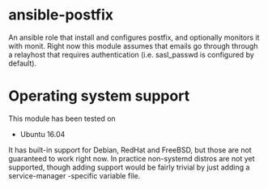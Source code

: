 # ansible-postfix

An ansible role that install and configures postfix, and optionally monitors it 
with monit. Right now this module assumes that emails go through through a 
relayhost that requires authentication (i.e. sasl_passwd is configured by 
default).

# Operating system support

This module has been tested on

* Ubuntu 16.04

It has built-in support for Debian, RedHat and FreeBSD, but those are not 
guaranteed to work right now. In practice non-systemd distros are not yet 
supported, though adding support would be fairly trivial by just adding a 
service-manager -specific variable file.
